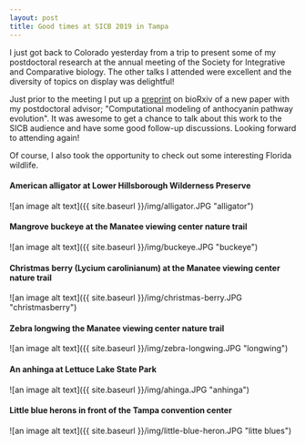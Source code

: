 ```yaml
---
layout: post
title: Good times at SICB 2019 in Tampa
---
```


I just got back to Colorado yesterday from a trip to present some of my postdoctoral research at the annual meeting of the 
Society for Integrative and Comparative biology. The other talks I attended were excellent and the diversity of topics on 
display was delightful!
 
Just prior to the meeting I put up a [preprint](https://www.biorxiv.org/content/early/2019/01/03/511089) 
on bioRxiv of a new paper with my postdoctoral advisor; "Computational modeling of anthocyanin pathway evolution". It was 
awesome to get a chance to talk about this work to the SICB audience and have some good follow-up discussions. Looking forward
to attending again! 

Of course, I also took the opportunity to check out some interesting Florida wildlife. 

#### American alligator at Lower Hillsborough Wilderness Preserve

![an image alt text]({{ site.baseurl }}/img/alligator.JPG "alligator")

#### Mangrove buckeye at the Manatee viewing center nature trail

![an image alt text]({{ site.baseurl }}/img/buckeye.JPG "buckeye")

#### Christmas berry (**Lycium carolinianum**) at the Manatee viewing center nature trail

![an image alt text]({{ site.baseurl }}/img/christmas-berry.JPG "christmasberry")

#### Zebra longwing the Manatee viewing center nature trail

![an image alt text]({{ site.baseurl }}/img/zebra-longwing.JPG "longwing")

#### An anhinga at Lettuce Lake State Park

![an image alt text]({{ site.baseurl }}/img/ahinga.JPG "anhinga")

#### Little blue herons in front of the Tampa convention center

![an image alt text]({{ site.baseurl }}/img/little-blue-heron.JPG "litte blues")

